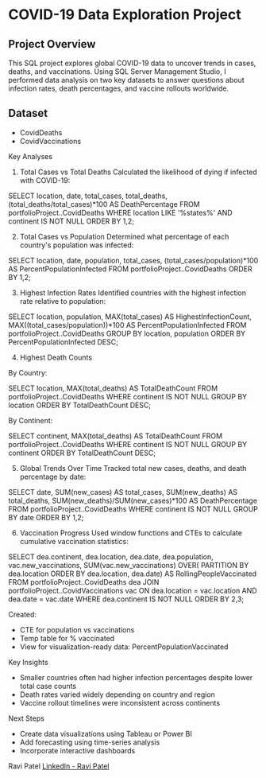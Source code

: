 # COVID-19 Data Exploration Project

## Project Overview
This SQL project explores global COVID-19 data to uncover trends in cases, deaths, and vaccinations. Using SQL Server Management Studio, I performed data analysis on two key datasets to answer questions about infection rates, death percentages, and vaccine rollouts worldwide.

## Dataset
- CovidDeaths
- CovidVaccinations


Key Analyses

 1. Total Cases vs Total Deaths
Calculated the likelihood of dying if infected with COVID-19:

SELECT location, date, total_cases, total_deaths,
(total_deaths/total_cases)*100 AS DeathPercentage
FROM portfolioProject..CovidDeaths
WHERE location LIKE '%states%'
AND continent IS NOT NULL
ORDER BY 1,2;

2. Total Cases vs Population
Determined what percentage of each country's population was infected:

SELECT location, date, population, total_cases,
(total_cases/population)*100 AS PercentPopulationInfected
FROM portfolioProject..CovidDeaths
ORDER BY 1,2;

3. Highest Infection Rates
Identified countries with the highest infection rate relative to population:

SELECT location, population,
MAX(total_cases) AS HighestInfectionCount,
MAX((total_cases/population))*100 AS PercentPopulationInfected
FROM portfolioProject..CovidDeaths
GROUP BY location, population
ORDER BY PercentPopulationInfected DESC;

4. Highest Death Counts

By Country:

SELECT location, MAX(total_deaths) AS TotalDeathCount
FROM portfolioProject..CovidDeaths
WHERE continent IS NOT NULL
GROUP BY location
ORDER BY TotalDeathCount DESC;

By Continent:

SELECT continent, MAX(total_deaths) AS TotalDeathCount
FROM portfolioProject..CovidDeaths
WHERE continent IS NOT NULL
GROUP BY continent
ORDER BY TotalDeathCount DESC;

5. Global Trends Over Time
Tracked total new cases, deaths, and death percentage by date:

SELECT date,
SUM(new_cases) AS total_cases,
SUM(new_deaths) AS total_deaths,
SUM(new_deaths)/SUM(new_cases)*100 AS DeathPercentage
FROM portfolioProject..CovidDeaths
WHERE continent IS NOT NULL
GROUP BY date
ORDER BY 1,2;

6. Vaccination Progress
Used window functions and CTEs to calculate cumulative vaccination statistics:

SELECT dea.continent, dea.location, dea.date, dea.population, vac.new_vaccinations,
SUM(vac.new_vaccinations) OVER(
PARTITION BY dea.location
ORDER BY dea.location, dea.date) AS RollingPeopleVaccinated
FROM portfolioProject..CovidDeaths dea
JOIN portfolioProject..CovidVaccinations vac
ON dea.location = vac.location
AND dea.date = vac.date
WHERE dea.continent IS NOT NULL
ORDER BY 2,3;

Created:
- CTE for population vs vaccinations
- Temp table for % vaccinated
- View for visualization-ready data: PercentPopulationVaccinated

Key Insights
- Smaller countries often had higher infection percentages despite lower total case counts
- Death rates varied widely depending on country and region
- Vaccine rollout timelines were inconsistent across continents

Next Steps
- Create data visualizations using Tableau or Power BI
- Add forecasting using time-series analysis
- Incorporate interactive dashboards

Ravi Patel
[LinkedIn - Ravi Patel](https://www.linkedin.com/in/ravi-patel-2001rp413)
